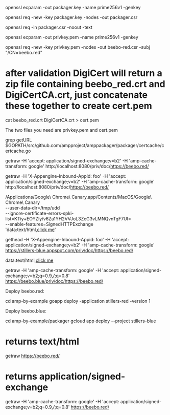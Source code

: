 openssl ecparam -out packager.key -name prime256v1 -genkey

openssl req -new -key packager.key -nodes -out packager.csr

openssl req -in packager.csr -noout -text

 openssl ecparam -out privkey.pem -name prime256v1 -genkey

 openssl req -new -key privkey.pem -nodes -out beebo-red.csr -subj "/CN=beebo.red"

 # after validation DigiCert will return a zip file containing beebo_red.crt and DigiCertCA.crt, just concatenate these together to create cert.pem

 cat beebo_red.crt DigiCertCA.crt > cert.pem

 The two files you need are privkey.pem and cert.pem

 grep getURL $GOPATH/src/github.com/ampproject/amppackager/packager/certcache/certcache.go

 getraw -H 'accept: application/signed-exchange;v=b2' -H 'amp-cache-transform: google' http://localhost:8080/priv/doc/https://beebo.red/

 getraw -H 'X-Appengine-Inbound-Appid: foo' -H 'accept: application/signed-exchange;v=b2' -H 'amp-cache-transform: google' http://localhost:8080/priv/doc/https://beebo.red/

/Applications/Google\ Chrome\ Canary.app/Contents/MacOS/Google\ Chrome\ Canary \
--user-data-dir=/tmp/udd \
--ignore-certificate-errors-spki-list=KTiy+EOYZly/v6Za1YH2VVJoL3ZeG3vLMNQvnTgF7UI= \
--enable-features=SignedHTTPExchange \
'data:text/html,<a href="https://beebo.blue/priv/doc/https://beebo.red/">click me</a>'

 gethead -H 'X-Appengine-Inbound-Appid: foo' -H 'accept: application/signed-exchange;v=b2' -H 'amp-cache-transform: google' https://stillers-blue.appspot.com/priv/doc/https://beebo.red/

data:text/html,<a href="https://localhost:8080/priv/doc/https://beebo.red/">click me</a>

getraw -H 'amp-cache-transform: google' -H 'accept: application/signed-exchange;v=b2;q=0.9,*/*;q=0.8' https://beebo.blue/priv/doc/https://beebo.red/

Deploy beebo.red:

cd amp-by-example
goapp deploy -application stillers-red -version 1

Deploy beebo.blue:

cd amp-by-example/packager
gcloud app deploy --project stillers-blue

# returns text/html
getraw https://beebo.red/

# returns application/signed-exchange
getraw -H 'amp-cache-transform: google' -H 'accept: application/signed-exchange;v=b2;q=0.9,*/*;q=0.8' https://beebo.red/